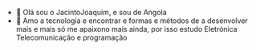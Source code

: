 - 👋 Olá sou o JacintoJoaquim, e sou de Angola
- 👀 Amo a tecnologia e encontrar e formas e métodos de a desenvolver mais e mais só me apaixono mais ainda, por isso estudo Eletrónica Telecomunicação e programação 
